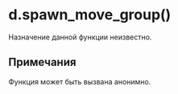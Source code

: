 # d.spawn_move_group()
Назначение данной функции неизвестно.

## Примечания
Функция может быть вызвана анонимно.